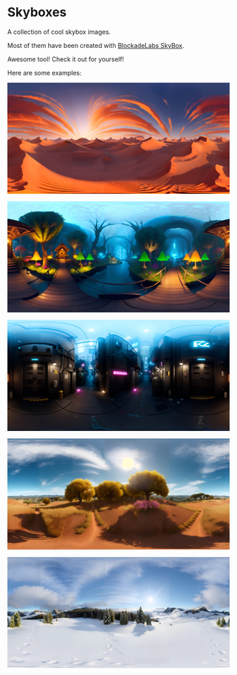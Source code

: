 # Skyboxes

A collection of cool skybox images.

Most of them have been created with [BlockadeLabs SkyBox](https://skybox.blockadelabs.com/).

Awesome tool! Check it out for yourself!

Here are some examples: 

![skybox1](blockadeLabsSkyboxes/digital_painting_digital_painting_golden_hour_suns.jpg)

![skybox2](blockadeLabsSkyboxes/fantasy_lands_a_magical_river_in_a_fairy_forest_s.jpg)

![skybox3](blockadeLabsSkyboxes/cyberpunk_dystopian_alley_way.jpg)

![skybox4](blockadeLabsSkyboxes/realistic_savanna_sun_more_trees_evening_open_.jpg)

![skybox5](blockadeLabsSkyboxes/realistic_mountain_landscape_snow_above_the_clou.jpg)

